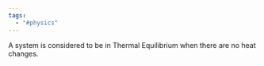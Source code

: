 ```yaml
---
tags:
  - "#physics"
---
```

A system is considered to be in Thermal Equilibrium when there are no heat changes. 